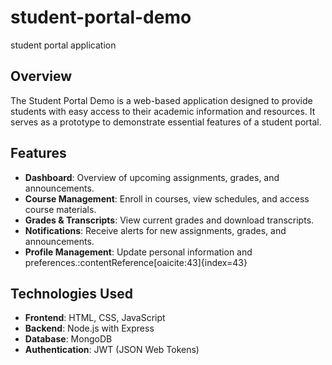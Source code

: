# student-portal-demo
student portal application
## Overview
The Student Portal Demo is a web-based application designed to provide students with easy access to their academic information and resources. It serves as a prototype to demonstrate essential features of a student portal.
## Features
- **Dashboard**: Overview of upcoming assignments, grades, and announcements.
- **Course Management**: Enroll in courses, view schedules, and access course materials.
- **Grades & Transcripts**: View current grades and download transcripts.
- **Notifications**: Receive alerts for new assignments, grades, and announcements.
- **Profile Management**: Update personal information and preferences.:contentReference[oaicite:43]{index=43}

## Technologies Used
- **Frontend**: HTML, CSS, JavaScript
- **Backend**: Node.js with Express
- **Database**: MongoDB
- **Authentication**: JWT (JSON Web Tokens)
